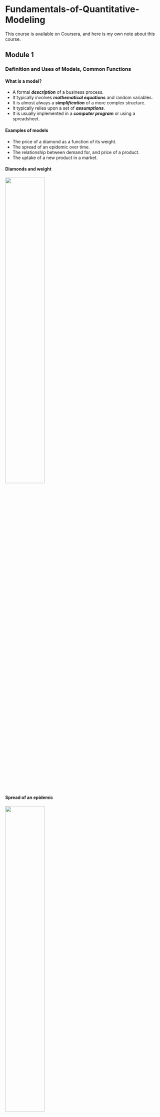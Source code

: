 # Fundamentals-of-Quantitative-Modeling
This course is available on Coursera, and here is my own note about this course.

## Module 1

### Definition and Uses of Models, Common Functions

#### What is a model?

* A formal ***description*** of a business process.
* It typically involves ***mathematical equations*** and random variables.
* It is almost always a ***simplification*** of a more complex structure.
* It typically relies upon a set of ***assumptions***.
* It is usually implemented in a ***computer program*** or using a spreadsheet.

#### Examples of models

* The price of a diamond as a function of its weight.
* The spread of an epidemic over time.
* The relationship between demand for, and price of a product.
* The uptake of a new product in a market.

#### Diamonds and weight

<img width = 50% height = 50% src = https://user-images.githubusercontent.com/128298224/230770325-99d91daa-a7bf-4379-973e-083e45a9f46f.png>

#### Spread of an epidemic


<img width = 50% height = 50% src =https://user-images.githubusercontent.com/128298224/230770391-33370d55-acce-40c6-a60e-d8fc2ba69c62.png>

#### Demand models

<img width = 50% height = 50% src = https://user-images.githubusercontent.com/128298224/230770433-138a7431-3099-4200-b20f-283a4b8c885f.png>

#### The uptake of a new product

<img width = 50% height = 50% src = https://user-images.githubusercontent.com/128298224/230770481-ea47ee27-c42d-40ce-96d5-8a15015527dc.png>

### How models are used in practice

#### Ways to use models in practice

* Prediction: Calculating a single output: What's the expected price of a diamond ring that weighs 0.2 carats?
* Forecasting (time series): How many people are expected to be infected in 6 weeks?
* Optimisation: What price maximises profit?
* Ranking and targeting: Given limited resources, which potential diamonds for sale should be targeted first for potential purchase?
* Exploring what-if scenarios: If the growth rate of the epidemic increased to 20% per week, then how many infections would we expect in the next 10 weeks?
* Interpreting coefficients in model: What do we learn from the coefficient -2.5 in the price/demand model?
* Assessing how sensitive the model is to key assumptions.

#### Benefits of modeling

* Identify gaps in current understanding
* Make assumptions explicit
* Have a well-defined description of the business process
* Create an institutional memory
* Used as a decision support tool
* Serendipitous insight generator

### Key steps in the Modeling Process

#### Modeling Process Workflow

<img width = 75% height = 75% src = https://user-images.githubusercontent.com/128298224/230773640-82f4dcd2-f996-419d-8c74-61891071cf5e.png>

#### What if the model doesn't always work

* When the observed outcome differs greatly from the model's predicition, then there is the possibility of learning from thies event if we can understand why the difference occurs.
* Modeling is a continuous and evolutionary process
* We identify the weaknesses and limitations and iterate the modeling process to overcome them.

### A Vocabulary for Modeling

#### Data driven vs. theory driven

* ***Theory***: Given a set of assumptions and relations, then what are the logical consequences? E.g. If we assume that markets are efficient, then what should the price of a stock option be?
* ***Data***: Given a set of observations, how can we approximate the underlying process that generated them? E.g. I've separated out my profitable customers from the unprofitable ones. Now, what features are able to differentiate them?

#### Deterministic vs. probabilistic/stochastic

* ***Deterministic***: Given a fixed set of inputs, the model always gives the same output. E.g. Invest $1000 at 4% annual compound interest for 2 years. After 2 years the initial $1000 will always be worth $1081.60.
* ***Probabilistic***: Evven with identical inputs, the model output can vary from instance to instance. E.g. A person spends $1000 on lottery tickets. After the lottery is drawn how much they are worth dependes on a random variable, whether or not they won the lottery.

#### Discrete vs. continuous variables

* Watches can be digital or analog
* Likewise models can involve discrete or continuous variables. ***Discrete***: characterised by jumps and distinct values; ***Continuous***: a smooth process with an infinite number of potential values in any fixed interval.

#### Static vs. dynamic

* ***Static***: the model captures a single snapshot of the business process. E.g. Given a website's installed software base, what are the chances that it is compromised today?
* ***Dynamic***: the evolution of the process itself is of interest. The model describes the movement from state to state. E.g. Given a person's participation in a job training program, how long will it take until he/she finds a job and then, if they find one, for how long will they keep it?

### Mathematical Functions

#### Linear function

<img width = 50% height = 50% src = https://user-images.githubusercontent.com/128298224/230774475-7ea3b045-9502-4053-ac08-643c29a9e670.png>

* $y = mx + b$
* Essential characteristic: the slope is constant.

#### The power function for various powers of $x$

<img width = 50% height = 50% src = https://user-images.githubusercontent.com/128298224/230774533-708c55d7-d1d4-4d49-8f11-d7726f694a73.png>

* $y = x^{m}$.
* Essential characteristic: A one ***percent*** (proportionate) change in $x$ corresponds to an approximate $m$ ***percent*** (proportionate) change in $y$.

#### The exponential function

<img width = 50% height = 50% src = https://user-images.githubusercontent.com/128298224/230774713-d46dae68-b138-4488-89d0-9556fdb9ac38.png>

* $y = e^{mx}$.
* Essential characteristic: the rate of change of $y$ is proportional to $y$ itself.

#### The log function

<img width = 50% height = 50% src = https://user-images.githubusercontent.com/128298224/230774914-56ce0522-ab48-46b2-bf60-4073c0f41c05.png>

* $y = \log_{b}(x)$.
* $\log(xy) = \log(x)+\log(y)$.
* The log function is very useful for modeling processes that exhibit ***diminishing returns to scale***.
* There are processes that increase but at a decreasing rate.
* Essential characteristic: A constant proportionate change in $x$ is associated with the same absolulte change in $y$.

## Module 2

### Introduction to Linear Models and Optimisation

#### Deterministic models

* There are no random/uncertain components in these models.
* If the inputs to the model are the same then the outputs will always be the same.
* The downside of deterministic models: it is hard to assess uncertainty in the outputs.

#### A linear cost function

* Call the number of units produced $q$, and the total cost of producing $q$ units $C$.
* Define $$C = 100+30q.$$ 
<img width = 50% height = 50% src = https://user-images.githubusercontent.com/128298224/230897263-cf6354bb-804c-4dee-98e2-52b98f4547a8.jpg>

#### Interpretation 

* The two coefficients in the line are the intercept and slope: $b$ and $m$ in general, 100 and 30 in this particular instance.
* $b$: the total cost of producing 0 units. That part of total cost that doesn't depend on the quantity produced: the ***fixed*** cost.
* $m$: the slope of the line: the change in total cost for an incremental unit of production: the ***variable*** cost.

#### Example with a 'time-to-produce' function

* It takes 2 hours to set up a production run, and each incremental unit produced always takes an additional 15 minutes (0.25 hours); always here means constant slope.
* Call $T$ the time to produce $q$ unites, then $$T = 2+0.25q$$
* Interpretation: $b$ is the ***setup*** time; $m$ is the ***work rate*** (15 minutes per additional item).

<img width = 50% height = 50% src = https://user-images.githubusercontent.com/128298224/230898112-9301e0b9-6cdf-44e3-9469-9673aadd56ae.jpg>


#### Linear programming

* One of the key uses of linear models is in ***Linear Programming (LP)***, which is a techinique to solve certain ***optimisation*** problems.
* These models incorporate ***constraints*** to make them more realistic.
* Linear programming problems can be solved with add-ins for common spreadsheet programs.

### Growth in Discrete Time

#### Growth in discrete time

* Growth is a fundamental business concept: the number of customer at time $t$; the revenue in quarter $q$; the value of an investment at some time $t$ in the future.
* Sometimes a linear model may be appropraite for a growth process, but an alternative to a ***linear growth*** model is a ***proportionate*** one.
* Proportionate growth: a constant percent increase (decrease) from one period to the next.

#### Simple interest

* Start off with $100 (***principal***) and at the end of every year earn 10% of ***simple interest*** on the initial $100.
* Simple interest means that interest is only earned on the principal investment.
* Every year the investment grows by the same amount.

#### Compound interest

* Start off with $100 (***principal***) and at the end of every year earn 10% of ***compound interest*** on the initial $100.
* Compound interest means that the interest itself earns interest in subsequent years.
* Notice that the growth is no longer the same absolute amount each year, but it is the same proportionate amount (10%).
